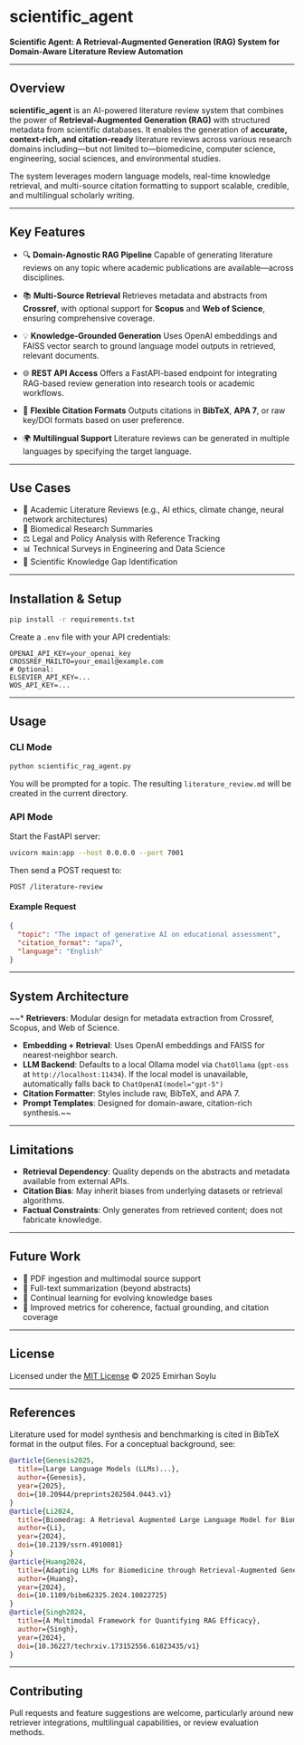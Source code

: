 # scientific\_agent

**Scientific Agent: A Retrieval-Augmented Generation (RAG) System for Domain-Aware Literature Review Automation**

---

## Overview

**scientific\_agent** is an AI-powered literature review system that combines the power of **Retrieval-Augmented Generation (RAG)** with structured metadata from scientific databases. It enables the generation of **accurate, context-rich, and citation-ready** literature reviews across various research domains including—but not limited to—biomedicine, computer science, engineering, social sciences, and environmental studies.

The system leverages modern language models, real-time knowledge retrieval, and multi-source citation formatting to support scalable, credible, and multilingual scholarly writing.

---

## Key Features

* 🔍 **Domain-Agnostic RAG Pipeline**
  Capable of generating literature reviews on any topic where academic publications are available—across disciplines.

* 📚 **Multi-Source Retrieval**
  Retrieves metadata and abstracts from **Crossref**, with optional support for **Scopus** and **Web of Science**, ensuring comprehensive coverage.

* 💡 **Knowledge-Grounded Generation**
  Uses OpenAI embeddings and FAISS vector search to ground language model outputs in retrieved, relevant documents.

* 🌐 **REST API Access**
  Offers a FastAPI-based endpoint for integrating RAG-based review generation into research tools or academic workflows.

* 🧾 **Flexible Citation Formats**
  Outputs citations in **BibTeX**, **APA 7**, or raw key/DOI formats based on user preference.

* 🌍 **Multilingual Support**
  Literature reviews can be generated in multiple languages by specifying the target language.

---

## Use Cases

* 📖 Academic Literature Reviews (e.g., AI ethics, climate change, neural network architectures)
* 🧬 Biomedical Research Summaries
* ⚖️ Legal and Policy Analysis with Reference Tracking
* 📊 Technical Surveys in Engineering and Data Science
* 🧠 Scientific Knowledge Gap Identification

---

## Installation & Setup

```bash
pip install -r requirements.txt
```

Create a `.env` file with your API credentials:

```dotenv
OPENAI_API_KEY=your_openai_key
CROSSREF_MAILTO=your_email@example.com
# Optional:
ELSEVIER_API_KEY=...
WOS_API_KEY=...
```

---

## Usage

### CLI Mode

```bash
python scientific_rag_agent.py
```

You will be prompted for a topic. The resulting `literature_review.md` will be created in the current directory.

### API Mode

Start the FastAPI server:

```bash
uvicorn main:app --host 0.0.0.0 --port 7001
```

Then send a POST request to:

```
POST /literature-review
```

#### Example Request

```json
{
  "topic": "The impact of generative AI on educational assessment",
  "citation_format": "apa7",
  "language": "English"
}
```

---

## System Architecture

~~* **Retrievers**: Modular design for metadata extraction from Crossref, Scopus, and Web of Science.
* **Embedding + Retrieval**: Uses OpenAI embeddings and FAISS for nearest-neighbor search.
* **LLM Backend**: Defaults to a local Ollama model via `ChatOllama` (`gpt-oss` at `http://localhost:11434`). If the local model is unavailable, automatically falls back to `ChatOpenAI(model="gpt-5")`
* **Citation Formatter**: Styles include raw, BibTeX, and APA 7.
* **Prompt Templates**: Designed for domain-aware, citation-rich synthesis.~~

---

## Limitations

* **Retrieval Dependency**: Quality depends on the abstracts and metadata available from external APIs.
* **Citation Bias**: May inherit biases from underlying datasets or retrieval algorithms.
* **Factual Constraints**: Only generates from retrieved content; does not fabricate knowledge.

---

## Future Work

* 📑 PDF ingestion and multimodal source support
* 📌 Full-text summarization (beyond abstracts)
* 🧠 Continual learning for evolving knowledge bases
* 🧮 Improved metrics for coherence, factual grounding, and citation coverage

---

## License

Licensed under the [MIT License](LICENSE)
© 2025 Emirhan Soylu

---

## References

Literature used for model synthesis and benchmarking is cited in BibTeX format in the output files. For a conceptual background, see:

```bibtex
@article{Genesis2025,
  title={Large Language Models (LLMs)...},
  author={Genesis},
  year={2025},
  doi={10.20944/preprints202504.0443.v1}
}
@article{Li2024,
  title={Biomedrag: A Retrieval Augmented Large Language Model for Biomedicine},
  author={Li},
  year={2024},
  doi={10.2139/ssrn.4910081}
}
@article{Huang2024,
  title={Adapting LLMs for Biomedicine through Retrieval-Augmented Generation},
  author={Huang},
  year={2024},
  doi={10.1109/bibm62325.2024.10822725}
}
@article{Singh2024,
  title={A Multimodal Framework for Quantifying RAG Efficacy},
  author={Singh},
  year={2024},
  doi={10.36227/techrxiv.173152556.61823435/v1}
}
```

---

## Contributing

Pull requests and feature suggestions are welcome, particularly around new retriever integrations, multilingual capabilities, or review evaluation methods.
